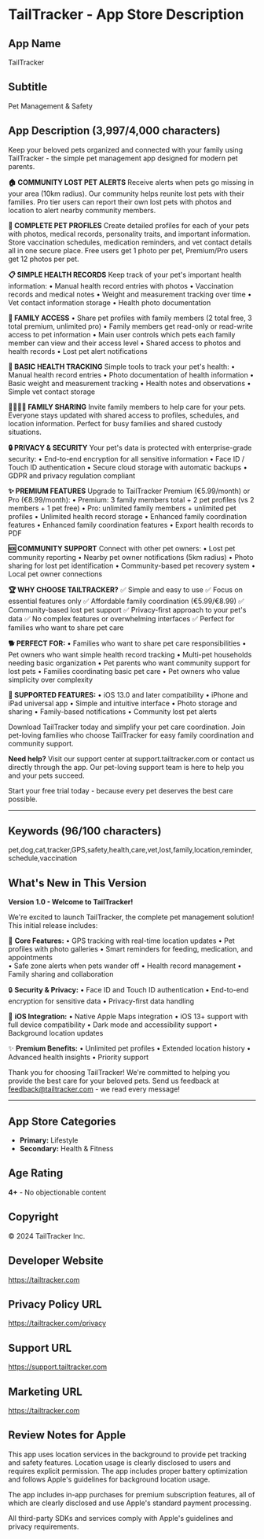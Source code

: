 # TailTracker - App Store Description

## App Name
TailTracker

## Subtitle
Pet Management & Safety

## App Description (3,997/4,000 characters)

Keep your beloved pets organized and connected with your family using TailTracker - the simple pet management app designed for modern pet parents.

**🏠 COMMUNITY LOST PET ALERTS**
Receive alerts when pets go missing in your area (10km radius). Our community helps reunite lost pets with their families. Pro tier users can report their own lost pets with photos and location to alert nearby community members.

**📱 COMPLETE PET PROFILES**
Create detailed profiles for each of your pets with photos, medical records, personality traits, and important information. Store vaccination schedules, medication reminders, and vet contact details all in one secure place. Free users get 1 photo per pet, Premium/Pro users get 12 photos per pet.

**📋 SIMPLE HEALTH RECORDS**
Keep track of your pet's important health information:
• Manual health record entries with photos
• Vaccination records and medical notes
• Weight and measurement tracking over time
• Vet contact information storage
• Health photo documentation

**📱 FAMILY ACCESS**
• Share pet profiles with family members (2 total free, 3 total premium, unlimited pro)
• Family members get read-only or read-write access to pet information
• Main user controls which pets each family member can view and their access level
• Shared access to photos and health records
• Lost pet alert notifications

**💊 BASIC HEALTH TRACKING**
Simple tools to track your pet's health:
• Manual health record entries
• Photo documentation of health information
• Basic weight and measurement tracking
• Health notes and observations
• Simple vet contact storage

**👨‍👩‍👧‍👦 FAMILY SHARING**
Invite family members to help care for your pets. Everyone stays updated with shared access to profiles, schedules, and location information. Perfect for busy families and shared custody situations.

**🔒 PRIVACY & SECURITY**
Your pet's data is protected with enterprise-grade security:
• End-to-end encryption for all sensitive information
• Face ID / Touch ID authentication
• Secure cloud storage with automatic backups
• GDPR and privacy regulation compliant

**✨ PREMIUM FEATURES**
Upgrade to TailTracker Premium (€5.99/month) or Pro (€8.99/month):
• Premium: 3 family members total + 2 pet profiles (vs 2 members + 1 pet free)
• Pro: unlimited family members + unlimited pet profiles
• Unlimited health record storage
• Enhanced family coordination features
• Enhanced family coordination features
• Export health records to PDF

**🆘 COMMUNITY SUPPORT**
Connect with other pet owners:
• Lost pet community reporting
• Nearby pet owner notifications (5km radius)
• Photo sharing for lost pet identification
• Community-based pet recovery system
• Local pet owner connections

**🏆 WHY CHOOSE TAILTRACKER?**
✅ Simple and easy to use
✅ Focus on essential features only
✅ Affordable family coordination (€5.99/€8.99)
✅ Community-based lost pet support
✅ Privacy-first approach to your pet's data
✅ No complex features or overwhelming interfaces
✅ Perfect for families who want to share pet care

**🐕 PERFECT FOR:**
• Families who want to share pet care responsibilities
• Pet owners who want simple health record tracking
• Multi-pet households needing basic organization
• Pet parents who want community support for lost pets
• Families coordinating basic pet care
• Pet owners who value simplicity over complexity

**📲 SUPPORTED FEATURES:**
• iOS 13.0 and later compatibility
• iPhone and iPad universal app
• Simple and intuitive interface
• Photo storage and sharing
• Family-based notifications
• Community lost pet alerts

Download TailTracker today and simplify your pet care coordination. Join pet-loving families who choose TailTracker for easy family coordination and community support.

**Need help?** Visit our support center at support.tailtracker.com or contact us directly through the app. Our pet-loving support team is here to help you and your pets succeed.

Start your free trial today - because every pet deserves the best care possible.

---

## Keywords (96/100 characters)
pet,dog,cat,tracker,GPS,safety,health,care,vet,lost,family,location,reminder,schedule,vaccination

## What's New in This Version
**Version 1.0 - Welcome to TailTracker!**

We're excited to launch TailTracker, the complete pet management solution! This initial release includes:

🐾 **Core Features:**
• GPS tracking with real-time location updates
• Pet profiles with photo galleries
• Smart reminders for feeding, medication, and appointments  
• Safe zone alerts when pets wander off
• Health record management
• Family sharing and collaboration

🔒 **Security & Privacy:**
• Face ID and Touch ID authentication
• End-to-end encryption for sensitive data
• Privacy-first data handling

📱 **iOS Integration:**
• Native Apple Maps integration
• iOS 13+ support with full device compatibility
• Dark mode and accessibility support
• Background location updates

✨ **Premium Benefits:**
• Unlimited pet profiles
• Extended location history
• Advanced health insights
• Priority support

Thank you for choosing TailTracker! We're committed to helping you provide the best care for your beloved pets. Send us feedback at feedback@tailtracker.com - we read every message!

---

## App Store Categories
- **Primary:** Lifestyle
- **Secondary:** Health & Fitness

## Age Rating
**4+** - No objectionable content

## Copyright
© 2024 TailTracker Inc.

## Developer Website
https://tailtracker.com

## Privacy Policy URL  
https://tailtracker.com/privacy

## Support URL
https://support.tailtracker.com

## Marketing URL
https://tailtracker.com

## Review Notes for Apple
This app uses location services in the background to provide pet tracking and safety features. Location usage is clearly disclosed to users and requires explicit permission. The app includes proper battery optimization and follows Apple's guidelines for background location usage.

The app includes in-app purchases for premium subscription features, all of which are clearly disclosed and use Apple's standard payment processing.

All third-party SDKs and services comply with Apple's guidelines and privacy requirements.